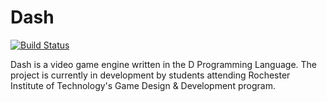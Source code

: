 Dash
====
[![Build Status](https://travis-ci.org/Circular-Studios/Dash.png?branch=develop)](https://travis-ci.org/Circular-Studios/Dash)

Dash is a video game engine written in the D Programming Language. The project is currently in development by students attending Rochester Institute of Technology's Game Design &amp; Development program.

